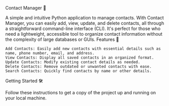 Contact Manager 📇

A simple and intuitive Python application to manage contacts. With Contact Manager, you can easily add, view, update, and delete contacts, all through a straightforward command-line interface (CLI). It's perfect for those who need a lightweight, accessible tool to organize contact information without the complexity of large databases or GUIs.
Features 🚀

    Add Contacts: Easily add new contacts with essential details such as name, phone number, email, and address.
    View Contacts: Display all saved contacts in an organized format.
    Update Contacts: Modify existing contact details as needed.
    Delete Contacts: Remove outdated or unwanted contacts with ease.
    Search Contacts: Quickly find contacts by name or other details.

Getting Started 🛠️

Follow these instructions to get a copy of the project up and running on your local machine.